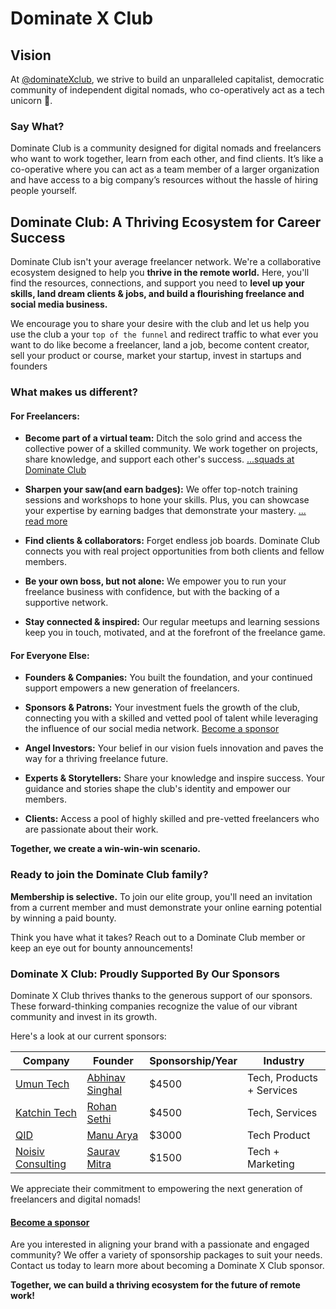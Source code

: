 # Dominate X Club

## Vision

At [@dominateXclub](https://x.com/dominatexclub), we strive to build an unparalleled capitalist, democratic community of independent digital nomads, who co-operatively act as a tech unicorn 🦄.

### Say What?

Dominate Club is a community designed for digital nomads and freelancers who want to work together, learn from each other, and find clients. It’s like a co-operative where you can act as a team member of a larger organization and  have access to a big company’s resources without the hassle of hiring people yourself.

## Dominate Club: A Thriving Ecosystem for Career Success

Dominate Club isn't your average freelancer network. We're a collaborative ecosystem designed to help you **thrive in the remote world.** Here, you'll find the resources, connections, and support you need to **level up your skills, land dream clients & jobs, and build a flourishing freelance and social media business.**

We encourage you to share your desire with the club and let us help you use the club a your `top of the funnel` and redirect traffic to what ever you want to do like become a freelancer, land a job, become content creator, sell your product or course, market your startup, invest in startups and founders

### What makes us different?

#### For Freelancers:

- **Become part of a virtual team:** Ditch the solo grind and access the collective power of a skilled community. We work together on projects, share knowledge, and support each other's success. [...squads at Dominate Club](./squads/readme.md)

- **Sharpen your saw(and earn badges):** We offer top-notch training sessions and workshops to hone your skills. Plus, you can showcase your expertise by earning badges that demonstrate your mastery. [... read more](./learning/readme.md)

- **Find clients & collaborators:** Forget endless job boards. Dominate Club connects you with real project opportunities from both clients and fellow members.

- **Be your own boss, but not alone:** We empower you to run your freelance business with confidence, but with the backing of a supportive network.

- **Stay connected & inspired:** Our regular meetups and learning sessions keep you in touch, motivated, and at the forefront of the freelance game.

#### For Everyone Else:

- **Founders & Companies:** You built the foundation, and your continued support empowers a new generation of freelancers.

- **Sponsors & Patrons:** Your investment fuels the growth of the club, connecting you with a skilled and vetted pool of talent while leveraging the influence of our social media network. [Become a sponsor](./sponsors/readme.md)

- **Angel Investors:** Your belief in our vision fuels innovation and paves the way for a thriving freelance future.

- **Experts & Storytellers:** Share your knowledge and inspire success. Your guidance and stories shape the club's identity and empower our members.

- **Clients:** Access a pool of highly skilled and pre-vetted freelancers who are passionate about their work.

**Together, we create a win-win-win scenario.**

### Ready to join the Dominate Club family?

**Membership is selective.** To join our elite group, you'll need an invitation from a current member and must demonstrate your online earning potential by winning a paid bounty.

Think you have what it takes? Reach out to a Dominate Club member or keep an eye out for bounty announcements!


### Dominate X Club: Proudly Supported By Our Sponsors

Dominate X Club thrives thanks to the generous support of our sponsors. These forward-thinking companies recognize the value of our vibrant community and invest in its growth.

Here's a look at our current sponsors:

| Company | Founder | Sponsorship/Year | Industry |
| -------- | ------- |-------- | ------- |
| [Umun Tech](https://umun.in) | [Abhinav Singhal](x.com/umunbeing) | $4500 | Tech, Products + Services |
| [Katchin Tech](https://katchintech.com/) | [Rohan Sethi](https://x.com/rohanalone1) | $4500 | Tech, Services |
| [QID](https://oneqid.com/) | [Manu Arya](x.com/firsthumanmanu) | $3000 | Tech Product |
| [Noisiv Consulting](https://noisivconsulting.com/) | [Saurav Mitra](https://x.com/ksmontweet) | $1500 | Tech + Marketing |

We appreciate their commitment to empowering the next generation of freelancers and digital nomads!

#### [Become a sponsor](./sponsors/readme.md)

Are you interested in aligning your brand with a passionate and engaged community?  We offer a variety of sponsorship packages to suit your needs.  Contact us today to learn more about becoming a Dominate X Club sponsor.

**Together, we can build a thriving ecosystem for the future of remote work!**


